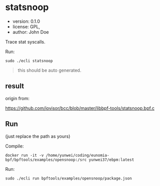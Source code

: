 # statsnoop

- version: 0.1.0
- license: GPL,
- author: John Doe

Trace stat syscalls.

Run:

```shell
sudo ./ecli statsnoop
```

> this should be auto generated.

## result

origin from:

https://github.com/iovisor/bcc/blob/master/libbpf-tools/statsnoop.bpf.c

## Run

(just replace the path as yours)

Compile:

```shell
docker run -it -v /home/yunwei/coding/eunomia-bpf/bpftools/examples/opensnoop:/src yunwei37/ebpm:latest
```

Run:

```shell
sudo ./ecli run bpftools/examples/opensnoop/package.json
```